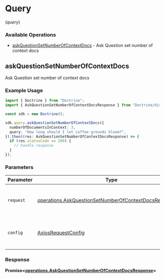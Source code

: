 # Query
(*query*)

### Available Operations

* [askQuestionSetNumberOfContextDocs](#askquestionsetnumberofcontextdocs) - Ask Question set number of context docs

## askQuestionSetNumberOfContextDocs

Ask Question set number of context docs

### Example Usage

```typescript
import { Doctrine } from "Doctrine";
import { AskQuestionSetNumberOfContextDocsResponse } from "Doctrine/dist/sdk/models/operations";

const sdk = new Doctrine();

sdk.query.askQuestionSetNumberOfContextDocs({
  numberOfDocumentsInContext: 3,
  query: "How long should I let coffee grounds bloom?",
}).then((res: AskQuestionSetNumberOfContextDocsResponse) => {
  if (res.statusCode == 200) {
    // handle response
  }
});
```

### Parameters

| Parameter                                                                                                                          | Type                                                                                                                               | Required                                                                                                                           | Description                                                                                                                        |
| ---------------------------------------------------------------------------------------------------------------------------------- | ---------------------------------------------------------------------------------------------------------------------------------- | ---------------------------------------------------------------------------------------------------------------------------------- | ---------------------------------------------------------------------------------------------------------------------------------- |
| `request`                                                                                                                          | [operations.AskQuestionSetNumberOfContextDocsRequestBody](../../models/operations/askquestionsetnumberofcontextdocsrequestbody.md) | :heavy_check_mark:                                                                                                                 | The request object to use for the request.                                                                                         |
| `config`                                                                                                                           | [AxiosRequestConfig](https://axios-http.com/docs/req_config)                                                                       | :heavy_minus_sign:                                                                                                                 | Available config options for making requests.                                                                                      |


### Response

**Promise<[operations.AskQuestionSetNumberOfContextDocsResponse](../../models/operations/askquestionsetnumberofcontextdocsresponse.md)>**

